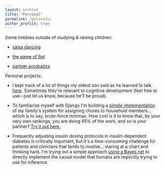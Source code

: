 ```yaml
---
layout: archive
title: "Personal"
permalink: /personal/
author_profile: true
---
```


Some hobbies outside of studying & raising children:

- [salsa dancing](https://www.youtube.com/watch?v=pVUZN3J0C0I)

- [the game of Set](../../files/set/setgame)

- [partner acrobatics](http://www.eshcircusarts.com/)

Personal projects:

- I kept track of a lot of things my oldest son said as he learned to talk [here](https://remysays.tumblr.com/tagged/chrono/chrono). Sometimes they're relevant to cognitive development (feel free to use--just let us know, because he'll be proud).

- To familiarize myself with Django I'm building a [simple implementation](https://github.com/kimberscott/minichore) of my family's 
system for assigning chores to household members... which is to say, brute-force minimax.
How cool is it to know that, by your very own rankings, you are doing 45% of the work, and 
so is your partner? [Try it out here.](http://minichore.herokuapp.com/)

- Frequently adjusting insulin dosing protocols in insulin-dependent diabetes is critically important, but it's a time-consuming challenge for patients and clinicians that tends to involve... staring at a chart and thinking hard. I'm trying out a simple approach 
[using a Bayes net](https://github.com/kimberscott/bayesian-intensive-insulin) to directly implement the causal model that humans are implicitly trying to use for inference.

